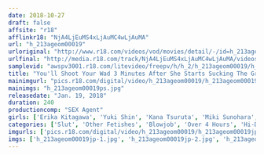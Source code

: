 ```yaml
---
date: 2018-10-27
draft: false
affsite: "r18"
afflinkr18: "NjA4LjEuMS4xLjAuMC4wLjAuMA"
url: "h_213ageom00019"
urloriginal: "http://www.r18.com/videos/vod/movies/detail/-/id=h_213ageom00019"
urlfinal: "http://media.r18.com/track/NjA4LjEuMS4xLjAuMC4wLjAuMA/videos/vod/movies/detail/-/id=h_213ageom00019"
samplevid: "awspv3001.r18.com/litevideo/freepv/h/h_2/h_213ageom00019/h_213ageom00019_dmb_w.mp4"
title: "You'll Shoot Your Wad 3 Minutes After She Starts Sucking The Greatest Hits Collection 4 Hours Quality And Quantity Cum For Real An Overwhelming Cosplay Blowjob Ejaculation"
mainimgurl: "pics.r18.com/digital/video/h_213ageom00019/h_213ageom00019ps.jpg"
mainimgs: "h_213ageom00019ps.jpg"
releasedate: "Jan. 19, 2018"
duration: 240
productioncomp: "SEX Agent"
girls: ['Erika Kitagawa', 'Yuki Shin', 'Kana Tsuruta', 'Miki Sunohara', 'Wakaba Onoue', 'Mao Kurata', 'Mao Hamasaki', 'Kurea Hasumi', 'Aimi Yoshikawa', 'Saryu Usui']
categories: ['Slut', 'Other Fetishes', 'Blowjob', 'Over 4 Hours', 'Hi-Def']
imgurls: ['pics.r18.com/digital/video/h_213ageom00019/h_213ageom00019jp-1.jpg', 'pics.r18.com/digital/video/h_213ageom00019/h_213ageom00019jp-2.jpg', 'pics.r18.com/digital/video/h_213ageom00019/h_213ageom00019jp-3.jpg', 'pics.r18.com/digital/video/h_213ageom00019/h_213ageom00019jp-4.jpg', 'pics.r18.com/digital/video/h_213ageom00019/h_213ageom00019jp-5.jpg', 'pics.r18.com/digital/video/h_213ageom00019/h_213ageom00019jp-6.jpg', 'pics.r18.com/digital/video/h_213ageom00019/h_213ageom00019jp-7.jpg', 'pics.r18.com/digital/video/h_213ageom00019/h_213ageom00019jp-8.jpg', 'pics.r18.com/digital/video/h_213ageom00019/h_213ageom00019jp-9.jpg', 'pics.r18.com/digital/video/h_213ageom00019/h_213ageom00019jp-10.jpg', 'pics.r18.com/digital/video/h_213ageom00019/h_213ageom00019jp-11.jpg', 'pics.r18.com/digital/video/h_213ageom00019/h_213ageom00019jp-12.jpg', 'pics.r18.com/digital/video/h_213ageom00019/h_213ageom00019jp-13.jpg', 'pics.r18.com/digital/video/h_213ageom00019/h_213ageom00019jp-14.jpg', 'pics.r18.com/digital/video/h_213ageom00019/h_213ageom00019jp-15.jpg', 'pics.r18.com/digital/video/h_213ageom00019/h_213ageom00019jp-16.jpg', 'pics.r18.com/digital/video/h_213ageom00019/h_213ageom00019jp-17.jpg', 'pics.r18.com/digital/video/h_213ageom00019/h_213ageom00019jp-18.jpg', 'pics.r18.com/digital/video/h_213ageom00019/h_213ageom00019jp-19.jpg', 'pics.r18.com/digital/video/h_213ageom00019/h_213ageom00019jp-20.jpg']
imgs: ['h_213ageom00019jp-1.jpg', 'h_213ageom00019jp-2.jpg', 'h_213ageom00019jp-3.jpg', 'h_213ageom00019jp-4.jpg', 'h_213ageom00019jp-5.jpg', 'h_213ageom00019jp-6.jpg', 'h_213ageom00019jp-7.jpg', 'h_213ageom00019jp-8.jpg', 'h_213ageom00019jp-9.jpg', 'h_213ageom00019jp-10.jpg', 'h_213ageom00019jp-11.jpg', 'h_213ageom00019jp-12.jpg', 'h_213ageom00019jp-13.jpg', 'h_213ageom00019jp-14.jpg', 'h_213ageom00019jp-15.jpg', 'h_213ageom00019jp-16.jpg', 'h_213ageom00019jp-17.jpg', 'h_213ageom00019jp-18.jpg', 'h_213ageom00019jp-19.jpg', 'h_213ageom00019jp-20.jpg']
---
```

